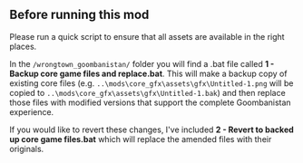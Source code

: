 ## Before running this mod

Please run a quick script to ensure that all assets are available in the right places.

In the `/wrongtown_goombanistan/` folder you will find a .bat file called **1 - Backup core game files and replace.bat**. This will make a backup copy of existing core files (e.g. `..\mods\core_gfx\assets\gfx\Untitled-1.png` will be copied to `..\mods\core_gfx\assets\gfx\Untitled-1.bak`) and then replace those files with modified versions that support the complete Goombanistan experience.

If you would like to revert these changes, I've included **2 - Revert to backed up core game files.bat** which will replace the amended files with their originals.

